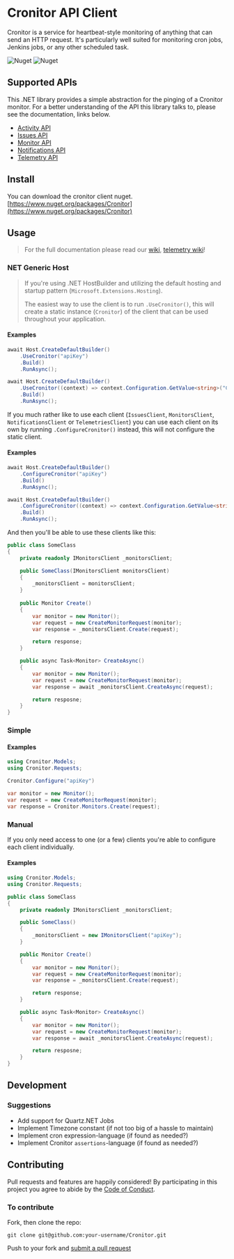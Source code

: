 ﻿# Cronitor API Client
Cronitor is a service for heartbeat-style monitoring of anything that can send an HTTP request. It's particularly well suited for monitoring cron jobs, Jenkins jobs, or any other scheduled task.

![Nuget](https://img.shields.io/nuget/v/Cronitor)
![Nuget](https://img.shields.io/nuget/dt/Cronitor)

## Supported APIs
This .NET library provides a simple abstraction for the pinging of a Cronitor monitor. For a better understanding of the API this library talks to, please see the documentation, links below.
* [Activity API](https://cronitor.io/docs/activity-api)
* [Issues API](https://cronitor.io/docs/issues-api)
* [Monitor API](https://cronitor.io/docs/monitor-api)
* [Notifications API](https://cronitor.io/docs/template-api)
* [Telemetry API](https://cronitor.io/docs/telemetry-api)

## Install
You can download the cronitor client nuget.
[https://www.nuget.org/packages/Cronitor](https://www.nuget.org/packages/Cronitor)

## Usage
> For the full documentation please read our [wiki](https://github.com/gonace/Cronitor/wiki), [telemetry wiki](https://github.com/gonace/Cronitor/wiki/Telemetry)!

### NET Generic Host
> If you're using .NET HostBuilder and utilizing the default hosting and startup pattern (`Microsoft.Extensions.Hosting`).
>
> The easiest way to use the client is to run `.UseCronitor()`, this will create a static instance (`Cronitor`) of the client that can be used throughout your application.

#### Examples
```c#
await Host.CreateDefaultBuilder()
    .UseCronitor("apiKey")
    .Build()
    .RunAsync();
```
```c#
await Host.CreateDefaultBuilder()
    .UseCronitor((context) => context.Configuration.GetValue<string>("Cronitor:ApiKey"))
    .Build()
    .RunAsync();
```

If you much rather like to use each client (`IssuesClient`, `MonitorsClient`, `NotificationsClient` or `TelemetriesClient`) you can use each client on its own by running `.ConfigureCronitor()` instead, this will not configure the static client.

#### Examples
```c#
await Host.CreateDefaultBuilder()
    .ConfigureCronitor("apiKey")
    .Build()
    .RunAsync();
```
```c#
await Host.CreateDefaultBuilder()
    .ConfigureCronitor((context) => context.Configuration.GetValue<string>("Cronitor:ApiKey"))
    .Build()
    .RunAsync();
```

And then you'll be able to use these clients like this: 
```c#
public class SomeClass
{
    private readonly IMonitorsClient _monitorsClient;

    public SomeClass(IMonitorsClient monitorsClient)
    {
        _monitorsClient = monitorsClient;
    }
    
    public Monitor Create()
    {
        var monitor = new Monitor();
        var request = new CreateMonitorRequest(monitor);
        var response = _monitorsClient.Create(request);

        return response;
    }

    public async Task<Monitor> CreateAsync()
    {
        var monitor = new Monitor();
        var request = new CreateMonitorRequest(monitor);
        var response = await _monitorsClient.CreateAsync(request);

        return resposne;
    }
}
```

### Simple
#### Examples
```c#
using Cronitor.Models;
using Cronitor.Requests;

Cronitor.Configure("apiKey")

var monitor = new Monitor();
var request = new CreateMonitorRequest(monitor);
var response = Cronitor.Monitors.Create(request);
```

### Manual
If you only need access to one (or a few) clients you're able to configure each client individually.

#### Examples
```c#
using Cronitor.Models;
using Cronitor.Requests;

public class SomeClass
{
    private readonly IMonitorsClient _monitorsClient;

    public SomeClass()
    {
        _monitorsClient = new IMonitorsClient("apiKey");
    }

    public Monitor Create()
    {
        var monitor = new Monitor();
        var request = new CreateMonitorRequest(monitor);
        var response = _monitorsClient.Create(request);

        return response;
    }

    public async Task<Monitor> CreateAsync()
    {
        var monitor = new Monitor();
        var request = new CreateMonitorRequest(monitor);
        var response = await _monitorsClient.CreateAsync(request);

        return resposne;
    }
}
```

## Development
### Suggestions
* Add support for Quartz.NET Jobs
* Implement Timezone constant (if not too big of a hassle to maintain)
* Implement cron expression-language (if found as needed?)
* Implement Cronitor `assertions`-language (if found as needed?)

## Contributing
Pull requests and features are happily considered! By participating in this project you agree to abide by the [Code of Conduct](http://contributor-covenant.org/version/2/0).

### To contribute

Fork, then clone the repo:
```
git clone git@github.com:your-username/Cronitor.git
```
Push to your fork and [submit a pull request](https://github.com/gonace/Cronitor/compare/)
